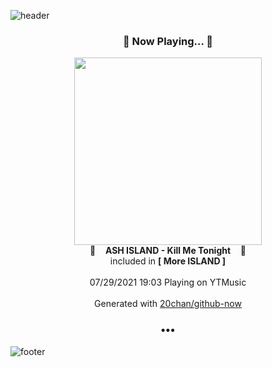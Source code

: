 ![header](https://capsule-render.vercel.app/api?type=wave&height=170&section=header&text=Hi.%20I'm%20SHIFT&fontColor=090707&fontAlignX=45&fontAlignY=65&fontSize=100)

<h3 align="center">🎵 Now Playing... 🎵</h3>
<p align="center">
  <a href="https://music.youtube.com/watch?v=fjVWk_OPD9Y">
    <img width="300" src="https://lh3.googleusercontent.com/5fcoPLx6m5sG_NSSF3yphHfwjqMxEUrR-7LfziupehjLDO8OrxjBjXb4947pkm8dNBmkjwoB5mb0xG4">
  </a>
  <br>
  🎵&nbsp&nbsp&nbsp <b>ASH ISLAND - Kill Me Tonight</b> &nbsp&nbsp&nbsp🎵
  <br>
  included in <b>[ More ISLAND ]</b>
  
  <br />
  <br />
  07/29/2021 19:03 Playing on YTMusic
  <br />
  <br />
  Generated with <a href="https://github.com/20chan/github-now">20chan/github-now</a>
</p>

<h3 align="center">•••</h3>

![footer](https://capsule-render.vercel.app/api?type=wave&height=150&section=footer)
